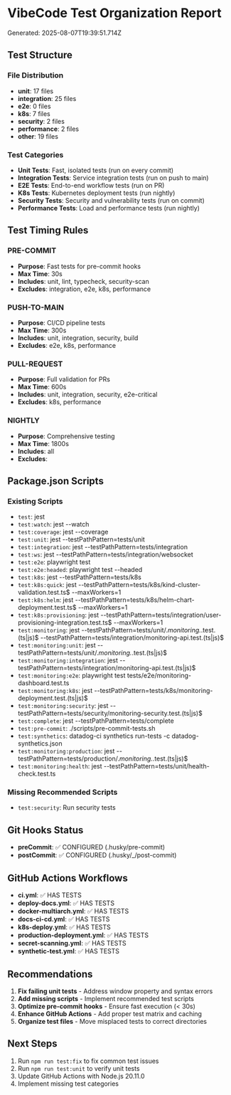 # VibeCode Test Organization Report

Generated: 2025-08-07T19:39:51.714Z

## Test Structure

### File Distribution
- **unit**: 17 files
- **integration**: 25 files
- **e2e**: 0 files
- **k8s**: 7 files
- **security**: 2 files
- **performance**: 2 files
- **other**: 19 files

### Test Categories
- **Unit Tests**: Fast, isolated tests (run on every commit)
- **Integration Tests**: Service integration tests (run on push to main)
- **E2E Tests**: End-to-end workflow tests (run on PR)
- **K8s Tests**: Kubernetes deployment tests (run nightly)
- **Security Tests**: Security and vulnerability tests (run on commit)
- **Performance Tests**: Load and performance tests (run nightly)

## Test Timing Rules

### PRE-COMMIT
- **Purpose**: Fast tests for pre-commit hooks
- **Max Time**: 30s
- **Includes**: unit, lint, typecheck, security-scan
- **Excludes**: integration, e2e, k8s, performance

### PUSH-TO-MAIN
- **Purpose**: CI/CD pipeline tests
- **Max Time**: 300s
- **Includes**: unit, integration, security, build
- **Excludes**: e2e, k8s, performance

### PULL-REQUEST
- **Purpose**: Full validation for PRs
- **Max Time**: 600s
- **Includes**: unit, integration, security, e2e-critical
- **Excludes**: k8s, performance

### NIGHTLY
- **Purpose**: Comprehensive testing
- **Max Time**: 1800s
- **Includes**: all
- **Excludes**: 

## Package.json Scripts

### Existing Scripts
- `test`: jest
- `test:watch`: jest --watch
- `test:coverage`: jest --coverage
- `test:unit`: jest --testPathPattern=tests/unit
- `test:integration`: jest --testPathPattern=tests/integration
- `test:ws`: jest --testPathPattern=tests/integration/websocket
- `test:e2e`: playwright test
- `test:e2e:headed`: playwright test --headed
- `test:k8s`: jest --testPathPattern=tests/k8s
- `test:k8s:quick`: jest --testPathPattern=tests/k8s/kind-cluster-validation\.test\.ts$ --maxWorkers=1
- `test:k8s:helm`: jest --testPathPattern=tests/k8s/helm-chart-deployment\.test\.ts$ --maxWorkers=1
- `test:k8s:provisioning`: jest --testPathPattern=tests/integration/user-provisioning-integration\.test\.ts$ --maxWorkers=1
- `test:monitoring`: jest --testPathPattern=tests/unit/.*monitoring.*\.test\.(ts|js)$ --testPathPattern=tests/integration/monitoring-api\.test\.(ts|js)$
- `test:monitoring:unit`: jest --testPathPattern=tests/unit/.*monitoring.*\.test\.(ts|js)$
- `test:monitoring:integration`: jest --testPathPattern=tests/integration/monitoring-api\.test\.(ts|js)$
- `test:monitoring:e2e`: playwright test tests/e2e/monitoring-dashboard.test.ts
- `test:monitoring:k8s`: jest --testPathPattern=tests/k8s/monitoring-deployment\.test\.(ts|js)$
- `test:monitoring:security`: jest --testPathPattern=tests/security/monitoring-security\.test\.(ts|js)$
- `test:complete`: jest --testPathPattern=tests/complete
- `test:pre-commit`: ./scripts/pre-commit-tests.sh
- `test:synthetics`: datadog-ci synthetics run-tests -c datadog-synthetics.json
- `test:monitoring:production`: jest --testPathPattern=tests/production/.*monitoring.*\.test\.(ts|js)$
- `test:monitoring:health`: jest --testPathPattern=tests/unit/health-check.test.ts

### Missing Recommended Scripts
- `test:security`: Run security tests

## Git Hooks Status

- **preCommit**: ✅ CONFIGURED (.husky/pre-commit)
- **postCommit**: ✅ CONFIGURED (.husky/_/post-commit)

## GitHub Actions Workflows

- **ci.yml**: ✅ HAS TESTS
- **deploy-docs.yml**: ✅ HAS TESTS
- **docker-multiarch.yml**: ✅ HAS TESTS
- **docs-ci-cd.yml**: ✅ HAS TESTS
- **k8s-deploy.yml**: ✅ HAS TESTS
- **production-deployment.yml**: ✅ HAS TESTS
- **secret-scanning.yml**: ✅ HAS TESTS
- **synthetic-test.yml**: ✅ HAS TESTS

## Recommendations

1. **Fix failing unit tests** - Address window property and syntax errors
2. **Add missing scripts** - Implement recommended test scripts
3. **Optimize pre-commit hooks** - Ensure fast execution (< 30s)
4. **Enhance GitHub Actions** - Add proper test matrix and caching
5. **Organize test files** - Move misplaced tests to correct directories

## Next Steps

1. Run `npm run test:fix` to fix common test issues
2. Run `npm run test:unit` to verify unit tests
3. Update GitHub Actions with Node.js 20.11.0
4. Implement missing test categories
